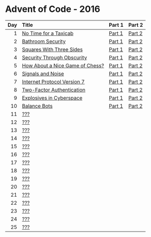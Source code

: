 # Advent of Code - 2016

| Day | Title | Part 1 | Part 2 |
| --: | :---- | :----- | :----- |
| 1 | [No Time for a Taxicab](https://adventofcode.com/2016/day/1) | [Part 1](D01/PartA.cs) | [Part 2](D01/PartB.cs) |
| 2 | [Bathroom Security](https://adventofcode.com/2016/day/2) | [Part 1](D02/PartA.cs) | [Part 2](D02/PartB.cs) |
| 3 | [Squares With Three Sides](https://adventofcode.com/2016/day/3) | [Part 1](D03/PartA.cs) | [Part 2](D03/PartB.cs) |
| 4 | [Security Through Obscurity](https://adventofcode.com/2016/day/4) | [Part 1](D04/PartA.cs) | [Part 2](D04/PartB.cs) |
| 5 | [How About a Nice Game of Chess?](https://adventofcode.com/2016/day/5) | [Part 1](D05/PartA.cs) | [Part 2](D05/PartB.cs) |
| 6 | [Signals and Noise](https://adventofcode.com/2016/day/6) | [Part 1](D06/PartA.cs) | [Part 2](D06/PartB.cs) |
| 7 | [Internet Protocol Version 7](https://adventofcode.com/2016/day/7) | [Part 1](D07/PartA.cs) | [Part 2](D07/PartB.cs) |
| 8 | [Two-Factor Authentication](https://adventofcode.com/2016/day/8) | [Part 1](D08/PartA.cs) | [Part 2](D08/PartB.cs) |
| 9 | [Explosives in Cyberspace](https://adventofcode.com/2016/day/9) | [Part 1](D09/PartA.cs) | [Part 2](D09/PartB.cs) |
| 10 | [Balance Bots](https://adventofcode.com/2016/day/10) | [Part 1](D10/PartA.cs) | [Part 2](D10/PartB.cs) |
| 11 | [???](https://adventofcode.com/2016/day/11) |  |  |
| 12 | [???](https://adventofcode.com/2016/day/12) |  |  |
| 13 | [???](https://adventofcode.com/2016/day/13) |  |  |
| 14 | [???](https://adventofcode.com/2016/day/14) |  |  |
| 15 | [???](https://adventofcode.com/2016/day/15) |  |  |
| 16 | [???](https://adventofcode.com/2016/day/16) |  |  |
| 17 | [???](https://adventofcode.com/2016/day/17) |  |  |
| 18 | [???](https://adventofcode.com/2016/day/18) |  |  |
| 19 | [???](https://adventofcode.com/2016/day/19) |  |  |
| 20 | [???](https://adventofcode.com/2016/day/20) |  |  |
| 21 | [???](https://adventofcode.com/2016/day/21) |  |  |
| 22 | [???](https://adventofcode.com/2016/day/22) |  |  |
| 23 | [???](https://adventofcode.com/2016/day/23) |  |  |
| 24 | [???](https://adventofcode.com/2016/day/24) |  |  |
| 25 | [???](https://adventofcode.com/2016/day/25) |  |  |
